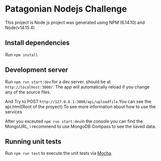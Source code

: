 # Patagonian Nodejs Challenge

This project is Node js project was generated using NPM (6.14.10) and Node(v14.15.4)

## Install dependencies
Run `npm install`

## Development server

Run `npm run start:dev` for a dev server. should be at `http://localhost:3000/`. The app will automatically reload if you change any of the source files.

And Try to POST `http://127.0.0.1:3000/api/uploadfile`.You can see the api.html(Root of the proyect) To see more information about how to use the services

After you exceuted `npm run start:dev`in the console you can find the MongoURL, i recommend to use MongoDB Compass to see the saved data.

## Running unit tests

Run `npm run test` to execute the unit tests via [Mocha](https://mochajs.org/).
